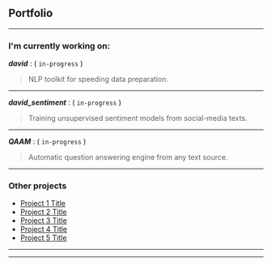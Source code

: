 ## Portfolio

---

### I'm currently working on:

***david*** : ( `in-progress` )

> NLP toolkit for speeding data preparation.

---

***david_sentiment*** : ( `in-progress` )

> Training unsupervised sentiment models from social-media texts.

---

***QAAM***  : ( `in-progress` )

> Automatic question answering engine from any text source.

---

### Other projects

- [Project 1 Title](http://example.com/)
- [Project 2 Title](http://example.com/)
- [Project 3 Title](http://example.com/)
- [Project 4 Title](http://example.com/)
- [Project 5 Title](http://example.com/)

---

---
<p style="font-size:11px"></p>
<!-- Remove above link if you don't want to attibute -->
